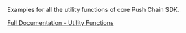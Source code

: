Examples for all the utility functions of core Push Chain SDK.

[Full Documentation - Utility Functions](https://push.org/docs/chain/build/utility-functions)